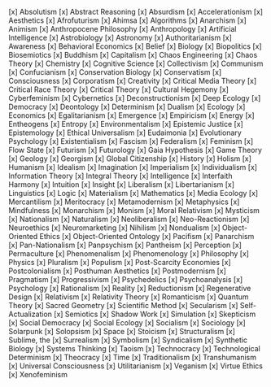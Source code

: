 
[x] Absolutism
[x] Abstract Reasoning
[x] Absurdism
[x] Accelerationism
[x] Aesthetics
[x] Afrofuturism
[x] Ahimsa
[x] Algorithms
[x] Anarchism
[x] Animism
[x] Anthropocene Philosophy
[x] Anthropology
[x] Artificial Intelligence
[x] Astrobiology
[x] Astronomy
[x] Authoritarianism
[x] Awareness
[x] Behavioral Economics
[x] Belief
[x] Biology
[x] Biopolitics
[x] Biosemiotics
[x] Buddhism
[x] Capitalism
[x] Chaos Engineering
[x] Chaos Theory
[x] Chemistry
[x] Cognitive Science
[x] Collectivism
[x] Communism
[x] Confucianism
[x] Conservation Biology
[x] Conservatism
[x] Consciousness
[x] Corporatism
[x] Creativity
[x] Critical Media Theory
[x] Critical Race Theory
[x] Critical Theory
[x] Cultural Hegemony
[x] Cyberfeminism
[x] Cybernetics
[x] Deconstructionism
[x] Deep Ecology
[x] Democracy
[x] Deontology
[x] Determinism
[x] Dualism
[x] Ecology
[x] Economics
[x] Egalitarianism
[x] Emergence
[x] Empiricism
[x] Energy
[x] Entheogens
[x] Entropy
[x] Environmentalism
[x] Epistemic Justice
[x] Epistemology
[x] Ethical Universalism
[x] Eudaimonia
[x] Evolutionary Psychology
[x] Existentialism
[x] Fascism
[x] Federalism
[x] Feminism
[x] Flow State
[x] Futurism
[x] Futurology
[x] Gaia Hypothesis
[x] Game Theory
[x] Geology
[x] Georgism
[x] Global Citizenship
[x] History
[x] Holism
[x] Humanism
[x] Idealism
[x] Imagination
[x] Imperialism
[x] Individualism
[x] Information Theory
[x] Integral Theory
[x] Intelligence
[x] Interfaith Harmony
[x] Intuition
[x] Insight
[x] Liberalism
[x] Libertarianism
[x] Linguistics
[x] Logic
[x] Materialism
[x] Mathematics
[x] Media Ecology
[x] Mercantilism
[x] Meritocracy
[x] Metamodernism
[x] Metaphysics
[x] Mindfulness
[x] Monarchism
[x] Monism
[x] Moral Relativism
[x] Mysticism
[x] Nationalism
[x] Naturalism
[x] Neoliberalism
[x] Neo-Reactionism
[x] Neuroethics
[x] Neuromarketing
[x] Nihilism
[x] Nondualism
[x] Object-Oriented Ethics
[x] Object-Oriented Ontology
[x] Pacifism
[x] Panarchism
[x] Pan-Nationalism
[x] Panpsychism
[x] Pantheism
[x] Perception
[x] Permaculture
[x] Phenomenalism
[x] Phenomenology
[x] Philosophy
[x] Physics
[x] Pluralism
[x] Populism
[x] Post-Scarcity Economies
[x] Postcolonialism
[x] Posthuman Aesthetics
[x] Postmodernism
[x] Pragmatism
[x] Progressivism
[x] Psychedelics
[x] Psychoanalysis
[x] Psychology
[x] Rationalism
[x] Reality
[x] Reductionism
[x] Regenerative Design
[x] Relativism
[x] Relativity Theory
[x] Romanticism
[x] Quantum Theory
[x] Sacred Geometry
[x] Scientific Method
[x] Secularism
[x] Self-Actualization
[x] Semiotics
[x] Shadow Work
[x] Simulation
[x] Skepticism
[x] Social Democracy
[x] Social Ecology
[x] Socialism
[x] Sociology
[x] Solarpunk
[x] Solopsism
[x] Space
[x] Stoicism
[x] Structuralism
[x] Sublime, the
[x] Surrealism
[x] Symbolism
[x] Syndicalism
[x] Synthetic Biology
[x] Systems Thinking
[x] Taoism
[x] Technocracy
[x] Technological Determinism
[x] Theocracy
[x] Time
[x] Traditionalism
[x] Transhumanism
[x] Universal Consciousness
[x] Utilitarianism
[x] Veganism
[x] Virtue Ethics
[x] Xenofeminism

